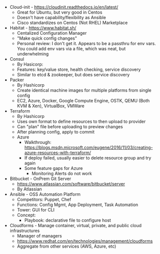 * Cloud-init - https://cloudinit.readthedocs.io/en/latest/
    * Great for Ubuntu, but very good in Centos
    * Doesn't have capability/flexibility as Ansible
	* Cisco standardizes on Centos (Not RHEL) Marketplace
* Habitat - https://www.habitat.sh/
    * Centalized Configuration Manager 
    * "Make quick config changes"
    * Personal review:  I don't get it.  Appears to be a passthru for env vars.  You could add env vars via a file, which was neat, but underwhelming
* Consul 
    * By Hasicorp:
    * Features: key/value store, health checking, service discovery
    * Similar to etcd & zookeeper, but does service discovery
* Packer
    * By Hashicorp
    * Create identical machine images for multiple platforms from single config
    * EC2, Azure, Docker, Google Compute Engine, OSTK, QEMU (Both KVM & Xen), VirtualBox, VMWare
* Terraform
    * By Hashicorp
    * Uses own format to define resources to then upload to provider
    * Can "plan" file before uploading to preview changes
    * After planning config, apply to commit
    * Azure
        * Walkthrough: https://blogs.msdn.microsoft.com/eugene/2016/11/03/creating-azure-resources-with-terraform/
        * If deploy failed, usually easier to delete resource group and try again
        * Some feature gaps for Azure
            * Monitoring Alerts do not work
* Bitbucket - OnPrem Git Server
    * https://www.atlassian.com/software/bitbucket/server
    * By Atlassian
* Ansible - OSS Automation Platform
    * Competitors: Puppet, Chef
    * Functions: Config Mgmt, App Deployment, Task Automation
    * Tower: GUI for CLI
    * Concept:
        * Playbook: declarative file to configure host
* Cloudforms - Manage container, virtual, private, and public cloud infrastructures
    * Manager of managers
    * https://www.redhat.com/en/technologies/management/cloudforms
    * Aggregate from other services (AWS, Azure, etc)